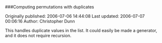 ###Computing permutations with duplicates

Originally published: 2006-07-06 14:44:08
Last updated: 2006-07-07 00:06:16
Author: Christopher Dunn

This handles duplicate values in the list.  It could easily be made a generator, and it does not require recursion.
